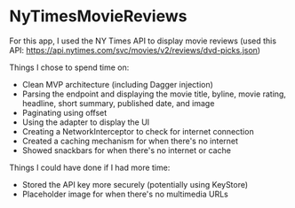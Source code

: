 # NyTimesMovieReviews

For this app, I used the NY Times API to display movie reviews (used this API: https://api.nytimes.com/svc/movies/v2/reviews/dvd-picks.json)

Things I chose to spend time on:

- Clean MVP architecture (including Dagger injection)
- Parsing the endpoint and displaying the movie title, byline, movie rating, headline, short summary, published date, and image
- Paginating using offset
- Using the adapter to display the UI
- Creating a NetworkInterceptor to check for internet connection
- Created a caching mechanism for when there's no internet
- Showed snackbars for when there's no internet or cache

Things I could have done if I had more time:

- Stored the API key more securely (potentially using KeyStore)
- Placeholder image for when there's no multimedia URLs
